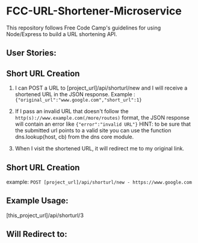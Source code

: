 # FCC-URL-Shortener-Microservice
This repository follows Free Code Camp's guidelines for using Node/Express to build a URL shortening API.


## User Stories:


## Short URL Creation

1. I can POST a URL to [project_url]/api/shorturl/new and I will receive a shortened URL in the JSON response.
Example : `{"original_url":"www.google.com","short_url":1}`

2. If I pass an invalid URL that doesn't follow the `http(s)://www.example.com(/more/routes)` format, the JSON response will contain an error like `{"error":"invalid URL"}`
HINT: to be sure that the submitted url points to a valid site you can use the function dns.lookup(host, cb) from the dns core module.

3. When I visit the shortened URL, it will redirect me to my original link.

## Short URL Creation

example: `POST [project_url]/api/shorturl/new - https://www.google.com`

## Example Usage:

[this_project_url]/api/shorturl/3

## Will Redirect to:



